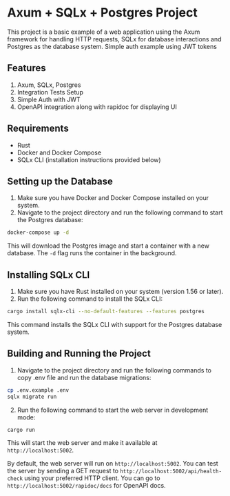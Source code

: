 # Axum + SQLx + Postgres Project

This project is a basic example of a web application using the Axum framework for handling HTTP requests, SQLx for database interactions and Postgres as the database system. Simple auth example using JWT tokens

## Features

1. Axum, SQLx, Postgres
2. Integration Tests Setup
3. Simple Auth with JWT
4. OpenAPI integration along with rapidoc for displaying UI

## Requirements

- Rust
- Docker and Docker Compose
- SQLx CLI (installation instructions provided below)

## Setting up the Database

1. Make sure you have Docker and Docker Compose installed on your system.
2. Navigate to the project directory and run the following command to start the Postgres database:

```bash
docker-compose up -d
```

This will download the Postgres image and start a container with a new database. The `-d` flag runs the container in the background.

## Installing SQLx CLI

1. Make sure you have Rust installed on your system (version 1.56 or later).
2. Run the following command to install the SQLx CLI:

```bash
cargo install sqlx-cli --no-default-features --features postgres
```

This command installs the SQLx CLI with support for the Postgres database system.

## Building and Running the Project

1. Navigate to the project directory and run the following commands to copy .env file and run the database migrations:

```bash
cp .env.example .env
sqlx migrate run
```

2. Run the following command to start the web server in development mode:

```bash
cargo run
```

This will start the web server and make it available at `http://localhost:5002`.

By default, the web server will run on `http://localhost:5002`. You can test the server by sending a GET request to `http://localhost:5002/api/health-check` using your preferred HTTP client.
You can go to `http://localhost:5002/rapidoc/docs` for OpenAPI docs.
